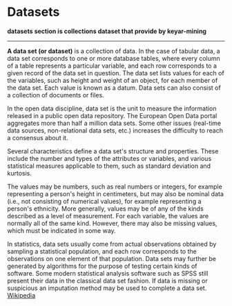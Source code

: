 # Datasets

**datasets section is collections dataset that provide by keyar-mining**

---

**A data set (or dataset)** is a collection of data. In the case of tabular data, a data set corresponds to one or more database tables, where every column of a table represents a particular variable, and each row corresponds to a given record of the data set in question. The data set lists values for each of the variables, such as height and weight of an object, for each member of the data set. Each value is known as a datum. Data sets can also consist of a collection of documents or files.

In the open data discipline, data set is the unit to measure the information released in a public open data repository. The European Open Data portal aggregates more than half a million data sets. Some other issues (real-time data sources, non-relational data sets, etc.) increases the difficulty to reach a consensus about it.

Several characteristics define a data set's structure and properties. These include the number and types of the attributes or variables, and various statistical measures applicable to them, such as standard deviation and kurtosis.

The values may be numbers, such as real numbers or integers, for example representing a person's height in centimeters, but may also be nominal data (i.e., not consisting of numerical values), for example representing a person's ethnicity. More generally, values may be of any of the kinds described as a level of measurement. For each variable, the values are normally all of the same kind. However, there may also be missing values, which must be indicated in some way.

In statistics, data sets usually come from actual observations obtained by sampling a statistical population, and each row corresponds to the observations on one element of that population. Data sets may further be generated by algorithms for the purpose of testing certain kinds of software. Some modern statistical analysis software such as SPSS still present their data in the classical data set fashion. If data is missing or suspicious an imputation method may be used to complete a data set. <br/>
[Wikipedia](https://en.wikipedia.org/wiki/Data_set)
